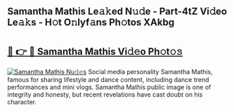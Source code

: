 ## Samantha Mathis Le𝚊𝚔ed N𝚞𝚍e - Part-4tZ Vi𝚍eo Le𝚊𝚔s - H𝚘t O𝚗lyf𝚊ns Ph𝚘tos XAkbg

# <h2><a href="http://hfh24u.feru.top/?c=Samantha+Mathis">🔗 👉 🔴 Samantha Mathis Vi𝚍𝚎o Ph𝚘t𝚘𝚜</a></h2>

[![Samantha Mathis Nu𝚍𝚎s](https://i.imgur.com/0TWrTi3.gif)](http://hfh24u.feru.top/?c=Samantha+Mathis)
Social media personality Samantha Mathis, famous for sharing lifestyle and dance content, including dance trend performances and mini vlogs. Samantha Mathis public image is one of integrity and honesty, but recent revelations have cast doubt on his character. 
